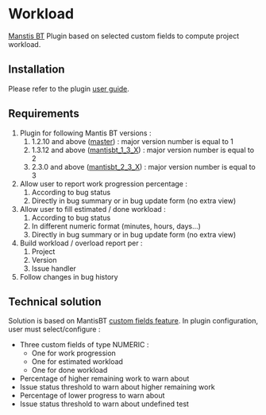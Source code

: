 # Workload
[Manstis BT](http://www.mantisbt.org/) Plugin based on selected custom fields to compute project workload.

## Installation
Please refer to the plugin [user guide](https://github.com/mantisbt-plugins/workload/wiki/User-Guide).

## Requirements
1. Plugin for following Mantis BT versions :
	1. 1.2.10 and above ([master](https://github.com/mantisbt-plugins/workload/tree/master)) : major version number is equal to 1
	2. 1.3.12 and above ([mantisbt_1_3_X](https://github.com/mantisbt-plugins/workload/tree/mantisbt_1_3_X)) : major version number is equal to 2
	3. 2.3.0 and above ([mantisbt_2_3_X](https://github.com/mantisbt-plugins/workload/tree/mantisbt_2_3_X)) : major version number is equal to 3	
2. Allow user to report work progression percentage :
	1. According to bug status
	2. Directly in bug summary or in bug update form (no extra view)
3. Allow user to fill estimated / done workload :
	1. According to bug status
	2. In different numeric format (minutes, hours, days...)
	3. Directly in bug summary or in bug update form (no extra view)
4. Build workload / overload report per :
	1. Project
	2. Version
	3. Issue handler
5. Follow changes in bug history

## Technical solution
Solution is based on MantisBT [custom fields feature](https://www.mantisbt.org/docs/master-1.2.x/en/administration_guide/admin.customize.html).
In plugin configuration, user must select/configure :
- Three custom fields of type NUMERIC :
    - One for work progression
    - One for estimated workload
	- One for done workload
- Percentage of higher remaining work to warn about
- Issue status threshold to warn about higher remaining work
- Percentage of lower progress to warn about
- Issue status threshold to warn about undefined test
